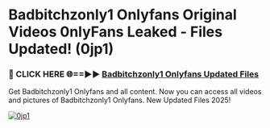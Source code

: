 # Badbitchzonly1 Onlyfans Original Videos 0nlyFans Leaked - Files Updated! (0jp1)

<h3>🔴 CLICK HERE 🌐==►► <a href="https://tinyurl.com/3hn5wdd3" rel="nofollow">Badbitchzonly1 Onlyfans Updated Files</a></h3>

Get Badbitchzonly1 Onlyfans and all content. Now you can access all videos and pictures of Badbitchzonly1 Onlyfans. New Updated Files 2025!

[![0jp1](https://i.imgur.com/4HnBqBT.gif)](https://tinyurl.com/3hn5wdd3)
